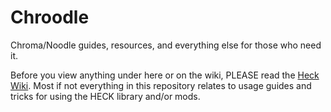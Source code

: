 # Chroodle
Chroma/Noodle guides, resources, and everything else for those who need it.

Before you view anything under here or on the wiki, PLEASE read the [Heck Wiki](https://github.com/Aeroluna/Heck/wiki). Most if not everything in this repository relates to usage guides and tricks for using the HECK library and/or mods.
